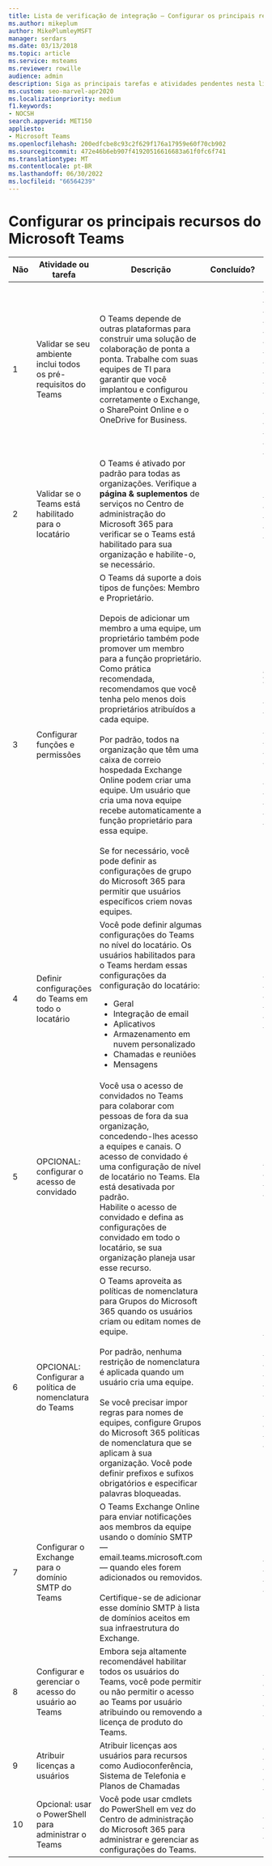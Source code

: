 ```yaml
---
title: Lista de verificação de integração – Configurar os principais recursos – Microsoft Teams
ms.author: mikeplum
author: MikePlumleyMSFT
manager: serdars
ms.date: 03/13/2018
ms.topic: article
ms.service: msteams
ms.reviewer: rowille
audience: admin
description: Siga as principais tarefas e atividades pendentes nesta lista de verificação ao configurar o Teams para sua organização.
ms.custom: seo-marvel-apr2020
ms.localizationpriority: medium
f1.keywords:
- NOCSH
search.appverid: MET150
appliesto:
- Microsoft Teams
ms.openlocfilehash: 200edfcbe8c93c2f629f176a17959e60f70cb902
ms.sourcegitcommit: 472e46b6eb907f41920516616683a61f0fc6f741
ms.translationtype: MT
ms.contentlocale: pt-BR
ms.lasthandoff: 06/30/2022
ms.locfileid: "66564239"
---
```

# <a name="configure-microsoft-teams-core-capabilities"></a>Configurar os principais recursos do Microsoft Teams

| Não | Atividade ou tarefa | Descrição | Concluído? | Informações adicionais |
|----|-----------------------------------------------------------------|--------------------------------------------------------------------------------------------------------------------------------------------------------------------------------------------------------------------------------------------------------------------------------------------------------------------------------------------------------------------------------------------------------------------------------------------------------------------------------------------------------------------------------------------|------------|---------------------------------------------------------------------------------------------------------------------------------------------------------------------------------------------------------------------------------------------------------------------------------------------------------------------------------------------------------------------------------------|
| 1  | Validar se seu ambiente inclui todos os pré-requisitos do Teams | O Teams depende de outras plataformas para construir uma solução de colaboração de ponta a ponta. Trabalhe com suas equipes de TI para garantir que você implantou e configurou corretamente o Exchange, o SharePoint Online e o OneDrive for Business. | | [Como o Microsoft Office SharePoint Online e o OneDrive for Business interagem com o Microsoft Teams](sharepoint-onedrive-interact.md) <br/><br/>[Como o Exchange e o Microsoft Teams interagem](exchange-teams-interact.md) |
| 2  | Validar se o Teams está habilitado para o locatário | O Teams é ativado por padrão para todas as organizações. Verifique a **página & suplementos** de serviços no Centro de administração do Microsoft 365 para verificar se o Teams está habilitado para sua organização e habilite-o, se necessário. | | [Configurar o Microsoft Teams no Microsoft 365 ou Office 365](office-365-set-up.md) |
| 3  | Configurar funções e permissões | O Teams dá suporte a dois tipos de funções: Membro e Proprietário. <br/><br/>Depois de adicionar um membro a uma equipe, um proprietário também pode promover um membro para a função proprietário. Como prática recomendada, recomendamos que você tenha pelo menos dois proprietários atribuídos a cada equipe. <br/><br/>Por padrão, todos na organização que têm uma caixa de correio hospedada Exchange Online podem criar uma equipe. Um usuário que cria uma nova equipe recebe automaticamente a função proprietário para essa equipe. <br/><br/>Se for necessário, você pode definir as configurações de grupo do Microsoft 365 para permitir que usuários específicos criem novas equipes. | | [Atribuir funções e permissões no Microsoft Teams](assign-roles-permissions.md) <br/><br/>[Grupos do Microsoft 365 e Microsoft Teams](office-365-groups.md) <br/><br/>[Gerenciar quem pode criar Grupos do Microsoft 365](https://support.office.com/article/Manage-who-can-create-Office-365-Groups-4c46c8cb-17d0-44b5-9776-005fced8e618) |
| 4  | Definir configurações do Teams em todo o locatário | Você pode definir algumas configurações do Teams no nível do locatário. Os usuários habilitados para o Teams herdam essas configurações da configuração do locatário:<ul><li>Geral</li><li>Integração de email</li><li>Aplicativos</li><li>Armazenamento em nuvem personalizado</li><li>Chamadas e reuniões</li><li>Mensagens</li></ul>| | [Gerenciar as configurações do Microsoft Teams para sua organização](enable-features-office-365.md) |
| 5  | OPCIONAL: configurar o acesso de convidado | Você usa o acesso de convidados no Teams para colaborar com pessoas de fora da sua organização, concedendo-lhes acesso a equipes e canais. O acesso de convidado é uma configuração de nível de locatário no Teams. Ela está desativada por padrão. <br/>Habilite o acesso de convidado e defina as configurações de convidado em todo o locatário, se sua organização planeja usar esse recurso. | | [Acesso para convidado no Microsoft Teams](guest-access.md) |
| 6  | OPCIONAL: Configurar a política de nomenclatura do Teams | O Teams aproveita as políticas de nomenclatura para Grupos do Microsoft 365 quando os usuários criam ou editam nomes de equipe. <br/><br/>Por padrão, nenhuma restrição de nomenclatura é aplicada quando um usuário cria uma equipe. <br/><br/>Se você precisar impor regras para nomes de equipes, configure Grupos do Microsoft 365 políticas de nomenclatura que se aplicam à sua organização. Você pode definir prefixos e sufixos obrigatórios e especificar palavras bloqueadas. | | [Planejar grupos do Microsoft 365 ao criar equipes no Microsoft Teams](plan-office-365-groups.md) <br/><br/>[Grupos do Microsoft 365 de nomenclatura](https://support.office.com/article/Office-365-Groups-naming-policy-6ceca4d3-cad1-4532-9f0f-d469dfbbb552) |
| 7  | Configurar o Exchange para o domínio SMTP do Teams | O Teams Exchange Online para enviar notificações aos membros da equipe usando o domínio SMTP — email.teams.microsoft.com — quando eles forem adicionados ou removidos. <br/><br/>Certifique-se de adicionar esse domínio SMTP à lista de domínios aceitos em sua infraestrutura do Exchange. | | [Criar listas de remetentes seguros no Exchange](/microsoft-365/security/office-365-security/create-safe-sender-lists-in-office-365?view=o365-worldwide) |
| 8  | Configurar e gerenciar o acesso do usuário ao Teams | Embora seja altamente recomendável habilitar todos os usuários do Teams, você pode permitir ou não permitir o acesso ao Teams por usuário atribuindo ou removendo a licença de produto do Teams. | | [Gerenciar o acesso de usuários ao Microsoft Teams](user-access.md) |
| 9  | Atribuir licenças a usuários | Atribuir licenças aos usuários para recursos como Audioconferência, Sistema de Telefonia e Planos de Chamadas | | [Atribuir licenças de complemento do Microsoft Teams](teams-add-on-licensing/assign-teams-add-on-licenses.md)|
| 10 | Opcional: usar o PowerShell para administrar o Teams | Você pode usar cmdlets do PowerShell em vez do Centro de administração do Microsoft 365 para administrar e gerenciar as configurações do Teams. | | [Microsoft Teams PowerShell](/powershell/module/teams/?view=teams-ps) |